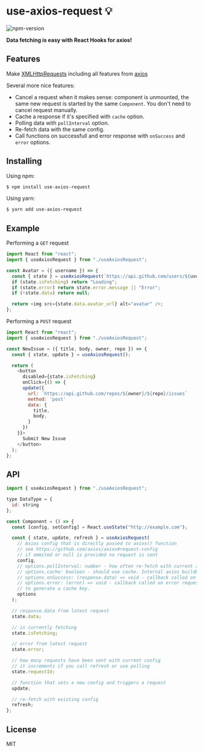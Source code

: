 # use-axios-request :bulb:

![npm-version](https://img.shields.io/npm/v/use-axios-request.svg?maxAge=2592000)

**Data fetching is easy with React Hooks for axios!**

## Features

Make [XMLHttpRequests](https://developer.mozilla.org/en-US/docs/Web/API/XMLHttpRequest)
including all features from [axios](https://github.com/axios/axios#features)

Several more nice features:

- Cancel a request when it makes sense: component is unmounted, the same new request is started by the same `Component`. You don't need to cancel request manually.
- Cache a response if it's specified with `cache` option.
- Polling data with `pollInterval` option.
- Re-fetch data with the same config.
- Call functions on successfull and error response with `onSuccess` and `error` options.

## Installing

Using npm:

```bash
$ npm install use-axios-request
```

Using yarn:

```bash
$ yarn add use-axios-request
```

## Example

Performing a `GET` request

```js
import React from "react";
import { useAxiosRequest } from "./useAxiosRequest";

const Avatar = ({ username }) => {
  const { state } = useAxiosRequest(`https://api.github.com/users/${username}`);
  if (state.isFetching) return "Loading";
  if (state.error) return state.error.message || "Error";
  if (!state.data) return null;

  return <img src={state.data.avatar_url} alt="avatar" />;
};
```

Performing a `POST` request

```js
import React from "react";
import { useAxiosRequest } from "./useAxiosRequest";

const NewIssue = ({ title, body, owner, repo }) => {
  const { state, update } = useAxiosRequest();

  return (
    <button
      disabled={state.isFetching}
      onClick={() => {
      update({
        url: `https://api.github.com/repos/${owner}/${repo}/issues`
        method: 'post'
        data: {
          title,
          body,
        }
      })
    }}>
      Submit New Issue
    </button>
  );
};
```

## API

```js
import { useAxiosRequest } from "./useAxiosRequest";

type DataType = {
  id: string
};

const Component = () => {
  const [config, setConfig] = React.useState("http://example.com");

  const { state, update, refresh } = useAxiosRequest(
    // Axios config that is directly passed to axios() function
    // see https://github.com/axios/axios#request-config
    // if ommited or null is provided no request is sent
    config,
    // options.pollInterval: number - how often re-fetch with current axios config
    // options.cache: boolean - should use cache. Internal axios buildURL is used
    // options.onSuccess: (response.data) => void - callback called on successful request
    // options.error: (error) => void - callback called on error request
    // to generate a cache key.
    options
  );

  // response.data from latest request
  state.data;

  // is currently fetching
  state.isFetching;

  // error from latest request
  state.error;

  // how many requests have been sent with current config
  // it increments if you call refresh or use polling
  state.requestId;

  // function that sets a new config and triggers a request
  update;

  // re-fetch with existing config
  refresh;
};
```

## License

MIT
